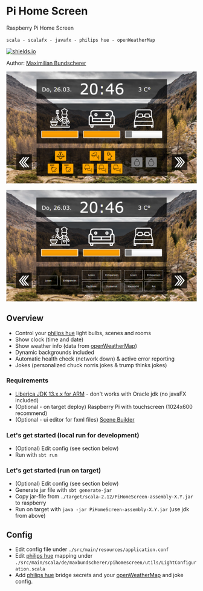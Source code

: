 # Pi Home Screen

Raspberry Pi Home Screen

``scala - scalafx - javafx - philips hue - openWeatherMap``

[![shields.io](http://img.shields.io/badge/license-Apache2-blue.svg)](http://www.apache.org/licenses/LICENSE-2.0.txt)

Author: [Maximilian Bundscherer](https://bundscherer-online.de)

![](./resources/screenshot.png)

![](./resources/screenshot2.png)

## Overview

- Control your [philips hue](https://www2.meethue.com/) light bulbs, scenes and rooms
- Show clock (time and date)
- Show weather info (data from [openWeatherMap](https://openweathermap.org/))
- Dynamic backgrounds included
- Automatic health check (network down) & active error reporting
- Jokes (personalized chuck norris jokes & trump thinks jokes)

### Requirements

- [Liberica JDK 13.x.x for ARM](https://bell-sw.com/pages/java-13.0.1/) - don't works with Oracle jdk (no javaFX included)
- (Optional - on target deploy) Raspberry Pi with touchscreen (1024x600 recommend)
- (Optional - ui editor for fxml files) [Scene Builder](https://gluonhq.com/products/scene-builder/) 

### Let's get started (local run for development)

- (Optional) Edit config (see section below)
- Run with ``sbt run``

### Let's get started (run on target)

- (Optional) Edit config (see section below)
- Generate jar file with ``sbt generate-jar``
- Copy jar-file from ``./target/scala-2.12/PiHomeScreen-assembly-X.Y.jar`` to raspberry
- Run on target with ``java -jar PiHomeScreen-assembly-X.Y.jar`` (use jdk from above)

## Config

- Edit config file under ``./src/main/resources/application.conf``
- Edit [philips hue](https://www2.meethue.com/) mapping  under ``./src/main/scala/de/maxbundscherer/pihomescreen/utils/LightConfiguration.scala``
- Add [philips hue](https://www2.meethue.com/) bridge secrets and your [openWeatherMap](https://openweathermap.org/) and joke config.
